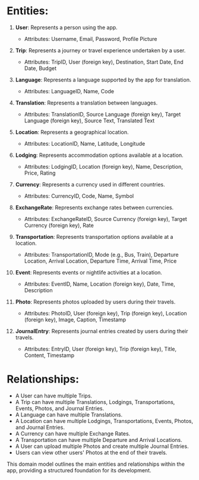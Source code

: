 
# Entities:
1. **User**: Represents a person using the app.
   - Attributes: Username, Email, Password, Profile Picture

2. **Trip**: Represents a journey or travel experience undertaken by a user.
   - Attributes: TripID, User (foreign key), Destination, Start Date, End Date, Budget

3. **Language**: Represents a language supported by the app for translation.
   - Attributes: LanguageID, Name, Code

4. **Translation**: Represents a translation between languages.
   - Attributes: TranslationID, Source Language (foreign key), Target Language (foreign key), Source Text, Translated Text

5. **Location**: Represents a geographical location.
   - Attributes: LocationID, Name, Latitude, Longitude

6. **Lodging**: Represents accommodation options available at a location.
   - Attributes: LodgingID, Location (foreign key), Name, Description, Price, Rating

7. **Currency**: Represents a currency used in different countries.
   - Attributes: CurrencyID, Code, Name, Symbol

8. **ExchangeRate**: Represents exchange rates between currencies.
   - Attributes: ExchangeRateID, Source Currency (foreign key), Target Currency (foreign key), Rate

9. **Transportation**: Represents transportation options available at a location.
   - Attributes: TransportationID, Mode (e.g., Bus, Train), Departure Location, Arrival Location, Departure Time, Arrival Time, Price

10. **Event**: Represents events or nightlife activities at a location.
    - Attributes: EventID, Name, Location (foreign key), Date, Time, Description

11. **Photo**: Represents photos uploaded by users during their travels.
    - Attributes: PhotoID, User (foreign key), Trip (foreign key), Location (foreign key), Image, Caption, Timestamp

12. **JournalEntry**: Represents journal entries created by users during their travels.
    - Attributes: EntryID, User (foreign key), Trip (foreign key), Title, Content, Timestamp

# Relationships:
- A User can have multiple Trips.
- A Trip can have multiple Translations, Lodgings, Transportations, Events, Photos, and Journal Entries.
- A Language can have multiple Translations.
- A Location can have multiple Lodgings, Transportations, Events, Photos, and Journal Entries.
- A Currency can have multiple Exchange Rates.
- A Transportation can have multiple Departure and Arrival Locations.
- A User can upload multiple Photos and create multiple Journal Entries.
- Users can view other users' Photos at the end of their travels.

This domain model outlines the main entities and relationships within the app, providing a structured foundation for its development.